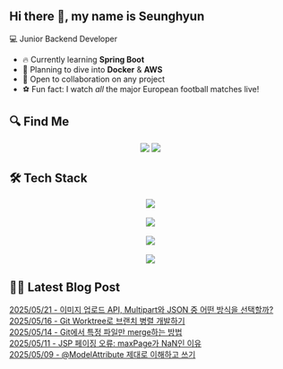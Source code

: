 

## Hi there 👋, my name is Seunghyun

💻 Junior Backend Developer

- 🔥 Currently learning **Spring Boot**
- 🌊 Planning to dive into **Docker** & **AWS**
- 🤝 Open to collaboration on any project
- ⚽ Fun fact: I watch *all* the major European football matches live!

## 🔍 Find Me

<p align="center">
  <a href="https://winn-dev.tistory.com/"><img src="https://img.shields.io/badge/Tech Blog-000000?style=for-the-badge&logo=tistory&logoColor=white&link=https://winn-dev.tistory.com/"/></a>
  <a href="mailto:tmdgus8779@gmail.com"><img src="https://img.shields.io/badge/Gmail-d14836?style=for-the-badge&logo=Gmail&logoColor=white&link=mailto:tmdgus8779@gmail.com"/></a>
</p>

## 🛠️ Tech Stack

<div align="center">
  <img src="https://go-skill-icons.vercel.app/api/icons?i=html,css,bootstrap,js,jquery" />
</div>
&nbsp;
<div align="center">
  <img src="https://go-skill-icons.vercel.app/api/icons?i=py,java,flask,spring,mysql,oracle" />
</div>
&nbsp;
<div align="center">
  <img src="https://skillicons.dev/icons?i=docker,git,github,ubuntu" />
</div>
&nbsp;
<div align="center">
  <img src="https://go-skill-icons.vercel.app/api/icons?i=dbeaver,eclipse,idea,vscode,vim" />
</div>

## ✍🏻 Latest Blog Post

[2025/05/21 - 이미지 업로드 API, Multipart와 JSON 중 어떤 방식을 선택할까?](https://winn-dev.tistory.com/entry/%EC%9D%B4%EB%AF%B8%EC%A7%80-%EC%97%85%EB%A1%9C%EB%93%9C-API-Multipart%EC%99%80-JSON-%EC%A4%91-%EC%96%B4%EB%96%A4-%EB%B0%A9%EC%8B%9D%EC%9D%84-%EC%84%A0%ED%83%9D%ED%95%A0%EA%B9%8C) <br/>
[2025/05/16 - Git Worktree로 브랜치 병렬 개발하기](https://winn-dev.tistory.com/entry/Git-Worktree%EB%A1%9C-%EB%B8%8C%EB%9E%9C%EC%B9%98-%EB%B3%91%EB%A0%AC-%EA%B0%9C%EB%B0%9C%ED%95%98%EA%B8%B0) <br/>
[2025/05/14 - Git에서 특정 파일만 merge하는 방법](https://winn-dev.tistory.com/entry/Git%EC%97%90%EC%84%9C-%ED%8A%B9%EC%A0%95-%ED%8C%8C%EC%9D%BC%EB%A7%8C-merge%ED%95%98%EB%8A%94-%EB%B0%A9%EB%B2%95) <br/>
[2025/05/11 - JSP 페이징 오류: maxPage가 NaN인 이유](https://winn-dev.tistory.com/entry/JSP-%ED%8E%98%EC%9D%B4%EC%A7%95-%EC%98%A4%EB%A5%98-maxPage%EA%B0%80-NaN%EC%9D%B8-%EC%9D%B4%EC%9C%A0) <br/>
[2025/05/09 - @ModelAttribute 제대로 이해하고 쓰기](https://winn-dev.tistory.com/entry/ModelAttribute-%EC%A0%9C%EB%8C%80%EB%A1%9C-%EC%9D%B4%ED%95%B4%ED%95%98%EA%B3%A0-%EC%93%B0%EA%B8%B0) <br/>
